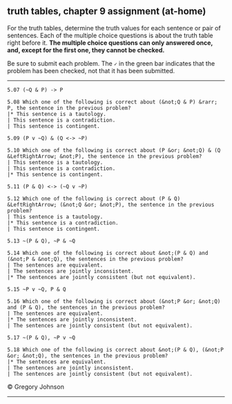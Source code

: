## truth tables, chapter 9 assignment (at-home)
 

For the truth tables, determine the truth values for each sentence or pair of sentences. Each of the multiple choice questions is about the truth table right before it. **The multiple choice questions can only answered once, and, except for the first one, they cannot be checked.** 

Be sure to submit each problem. The `✓` in the green bar indicates that the problem has been checked, not that it has been submitted.

---

~~~{.TruthTable .Simple system="magnusSL" options="nocounterexample" points="10" late-credit="8"}
5.07 (~Q & P) -> P
~~~

~~~{.QualitativeProblem .MultipleChoice options="check" points="7" late-credit="5"}
5.08 Which one of the following is correct about (&not;Q & P) &rarr; P, the sentence in the previous problem?
|* This sentence is a tautology.
| This sentence is a contradiction.
| This sentence is contingent.
~~~



~~~{.TruthTable .Simple system="magnusSL" options="nocounterexample" points="10" late-credit="8"}
5.09 (P v ~Q) & (Q <-> ~P)
~~~

~~~{.QualitativeProblem .MultipleChoice options="exam" points="7" late-credit="5"}
5.10 Which one of the following is correct about (P &or; &not;Q) & (Q &LeftRightArrow; &not;P), the sentence in the previous problem?
| This sentence is a tautology.
| This sentence is a contradiction.
|* This sentence is contingent.
~~~



~~~{.TruthTable .Simple system="magnusSL" options="nocounterexample" points="10" late-credit="8"}
5.11 (P & Q) <-> (~Q v ~P)
~~~

~~~{.QualitativeProblem .MultipleChoice options="exam" points="7" late-credit="5"}
5.12 Which one of the following is correct about (P & Q) &LeftRightArrow; (&not;Q &or; &not;P), the sentence in the previous problem?
| This sentence is a tautology.
|* This sentence is a contradiction.
| This sentence is contingent.
~~~



~~~{.TruthTable .Simple system="magnusSL" options="nocounterexample" points="10" late-credit="8"}
5.13 ~(P & Q), ~P & ~Q
~~~

~~~{.QualitativeProblem .MultipleChoice options="exam" points="7" late-credit="5"}
5.14 Which one of the following is correct about &not;(P & Q) and (&not;P & &not;Q), the sentences in the previous problem?
| The sentences are equivalent.
| The sentences are jointly inconsistent.
|* The sentences are jointly consistent (but not equivalent).
~~~



~~~{.TruthTable .Simple system="magnusSL" options="nocounterexample" points="10" late-credit="8"}
5.15 ~P v ~Q, P & Q
~~~

~~~{.QualitativeProblem .MultipleChoice options="exam" points="7" late-credit="5"}
5.16 Which one of the following is correct about (&not;P &or; &not;Q) and (P & Q), the sentences in the previous problem?
| The sentences are equivalent.
|* The sentences are jointly inconsistent.
| The sentences are jointly consistent (but not equivalent).
~~~


~~~{.TruthTable .Simple system="magnusSL" options="nocounterexample" points="10" late-credit="8"}
5.17 ~(P & Q), ~P v ~Q
~~~

~~~{.QualitativeProblem .MultipleChoice options="exam" points="7" late-credit="5"}
5.18 Which one of the following is correct about &not;(P & Q), (&not;P &or; &not;Q), the sentences in the previous problem?
|* The sentences are equivalent.
| The sentences are jointly inconsistent.
| The sentences are jointly consistent (but not equivalent).
~~~


<p>&copy; <script>document.write(new Date().getFullYear())</script> Gregory Johnson</p>

---